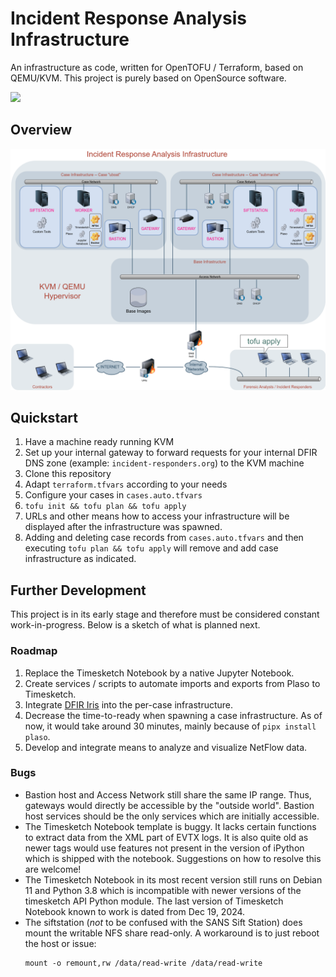 # Incident Response Analysis Infrastructure

An infrastructure as code, written for OpenTOFU / Terraform, based on QEMU/KVM. This project is purely based on OpenSource software.

<img src="https://github.com/sweigmann/dfir-infrastructure/actions/workflows/terraform.yml/badge.svg?branch=main">

## Overview

<img src="docs/overview.png">

## Quickstart

1. Have a machine ready running KVM
1. Set up your internal gateway to forward requests for your internal DFIR DNS zone (example: `incident-responders.org`) to the KVM machine
1. Clone this repository
1. Adapt `terraform.tfvars` according to your needs
1. Configure your cases in `cases.auto.tfvars`
1. `tofu init && tofu plan && tofu apply`
1. URLs and other means how to access your infrastructure will be displayed after the infrastructure was spawned.
1. Adding and deleting case records from `cases.auto.tfvars` and then executing `tofu plan && tofu apply` will remove and add case infrastructure as indicated.

## Further Development

This project is in its early stage and therefore must be considered constant work-in-progress. Below is a sketch of what is planned next.

### Roadmap

1. Replace the Timesketch Notebook by a native Jupyter Notebook.
1. Create services / scripts to automate imports and exports from Plaso to Timesketch.
1. Integrate [DFIR Iris](https://www.dfir-iris.org/) into the per-case infrastructure.
1. Decrease the time-to-ready when spawning a case infrastructure. As of now, it would take around 30 minutes, mainly because of `pipx install plaso`.
1. Develop and integrate means to analyze and visualize NetFlow data.

### Bugs

- Bastion host and Access Network still share the same IP range. Thus, gateways would directly be accessible by the "outside world". Bastion host services should be the only services which are initially accessible.
- The Timesketch Notebook template is buggy. It lacks certain functions to extract data from the XML part of EVTX logs. It is also quite old as newer tags would use features not present in the version of iPython which is shipped with the notebook. Suggestions on how to resolve this are welcome!
- The Timesketch Notebook in its most recent version still runs on Debian 11 and Python 3.8 which is incompatible with newer versions of the timesketch API Python module. The last version of Timesketch Notebook known to work is dated from Dec 19, 2024.
- The siftstation (_not_ to be confused with the SANS Sift Station) does mount the writable NFS share read-only. A workaround is to just reboot the host or issue:
    ```
    mount -o remount,rw /data/read-write /data/read-write
    ```
